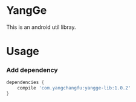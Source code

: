 # YangGe
This is an android util libray.

# Usage

### Add dependency

```groovy
dependencies {
    compile 'com.yangchangfu:yangge-lib:1.0.2'
}
```
